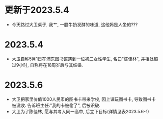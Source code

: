 # 更新于2023.5.4
 - 今天路过大卫桌子, 我艹, 一股牛奶发酵的味道, 这他妈是人坐的???
# 2023.5.4
 - 大卫自称5月1日在浦东图书馆遇到一位初二女性学生, 名曰"陈佳林", 并相处超过9小时, 自称将在18周岁后与其结婚.
# 2023.5.6
 - 大卫把家里价值1000人民币的图书卡带来学校, 因上课玩图书卡, 导致图书卡被没收. 告诉班主任:"我的卡被偷了", 后被识破.
 - 大卫为了陈佳林, 愿与其考入同一高中, 后立下目标(详情见表2023.5.6-1)
